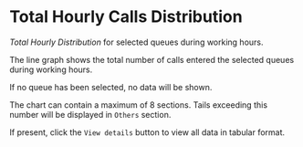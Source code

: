 # Total Hourly Calls Distribution

*Total Hourly Distribution* for selected queues during working 
hours.

The line graph shows the total number of calls entered the selected queues
during working hours.

If no queue has been selected, no data will be shown.

The chart can contain a maximum of 8 sections. Tails exceeding this
number will be displayed in `Others` section.

If present, click the `View details` button to view
all data in tabular format.
